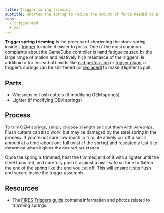 ```yaml
---
title: Trigger spring trimming
subtitle: Shorten the spring to reduce the amount of force needed to press a trigger.
tags:
  - trigger-mod
  - mod
---
```


**Trigger spring trimming** is the process of shortening the stock spring inside a [trigger](/triggers) to make it easier to press. One of the most common complaints about the GameCube controller is hand fatigue caused by the large range of motion and relatively high resistance of the triggers. In addition to (or instead of) mods like [pad perforation](/triggers/trigger-mods/pad-perforation) or [trigger plugs](/triggers/trigger-mods/trigger-plugs), a trigger's springs can be shortened (or [replaced](/triggers/trigger-mods/aftermarket-trigger-springs)) to make it lighter to pull.

## Parts

- Wiresnips or flush cutters (if modifying OEM springs)
- Lighter (if modifying OEM springs)

## Process

To trim OEM springs, simply choose a length and cut them with wiresnips. Flush cutters can also work, but may be damaged by the steel spring in the process. If you're not sure how much to trim, iteratively cut off a small amount at a time (about one full twist of the spring) and repeatedly test it to determine when it gives the desired resistance.

Once the spring is trimmed, heat the trimmed end of it with a lighter until the steel turns red, and carefully push it against a heat-safe surface to flatten the end of the spring like the end you cut off. This will ensure it sits flush and secure inside the trigger assembly.

## Resources

- The [FIRES Triggers guide](https://firescc.com/mod-guides#/fires-triggers-stage-1) contains information and photos related to trimming springs.
